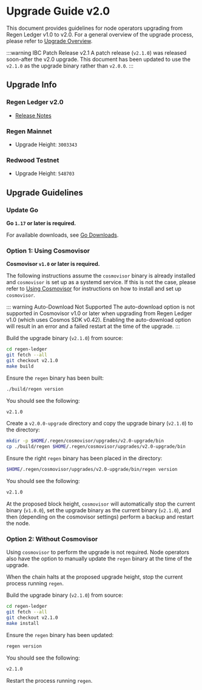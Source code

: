 # Upgrade Guide v2.0

This document provides guidelines for node operators upgrading from Regen Ledger v1.0 to v2.0. For a general overview of the upgrade process, please refer to [Upgrade Overview](README.md).

:::warning IBC Patch Release v2.1
A patch release (`v2.1.0`) was released soon-after the v2.0 upgrade. This document has been updated to use the `v2.1.0` as the upgrade binary rather than `v2.0.0`.
:::

## Upgrade Info

### Regen Ledger v2.0

- [Release Notes](https://github.com/regen-network/regen-ledger/releases/tag/v2.0.0)

### Regen Mainnet

- Upgrade Height: `3003343`

### Redwood Testnet

- Upgrade Height: `548703`

## Upgrade Guidelines

### Update Go

**Go `1.17` or later is required.**

For available downloads, see [Go Downloads](https://go.dev/dl/).

### Option 1: Using Cosmovisor

**Cosmovisor `v1.0` or later is required.**

The following instructions assume the `cosmovisor` binary is already installed and `cosmovisor` is set up as a systemd service. If this is not the case, please refer to [Using Cosmovisor](../get-started/using-cosmovisor.md) for instructions on how to install and set up `cosmovisor`.

::: warning Auto-Download Not Supported
The auto-download option is not supported in Cosmovisor v1.0 or later when upgrading from Regen Ledger v1.0 (which uses Cosmos SDK v0.42). Enabling the auto-download option will result in an error and a failed restart at the time of the upgrade.
:::

Build the upgrade binary (`v2.1.0`) from source:

```bash
cd regen-ledger
git fetch --all
git checkout v2.1.0
make build
```

Ensure the `regen` binary has been built:

```bash
./build/regen version
```

You should see the following:

```bash
v2.1.0
```

Create a `v2.0.0-upgrade` directory and copy the upgrade binary (`v2.1.0`) to the directory:

```bash
mkdir -p $HOME/.regen/cosmovisor/upgrades/v2.0-upgrade/bin
cp ./build/regen $HOME/.regen/cosmovisor/upgrades/v2.0-upgrade/bin
```
Ensure the right `regen` binary has been placed in the directory:

```bash
$HOME/.regen/cosmovisor/upgrades/v2.0-upgrade/bin/regen version
```

You should see the following:

```bash
v2.1.0
```

At the proposed block height, `cosmovisor` will automatically stop the current binary (`v1.0.0`), set the upgrade binary as the current binary (`v2.1.0`), and then (depending on the cosmovisor settings) perform a backup and restart the node.

### Option 2: Without Cosmovisor

Using `cosmovisor` to perform the upgrade is not required. Node operators also have the option to manually update the `regen` binary at the time of the upgrade.

When the chain halts at the proposed upgrade height, stop the current process running `regen`.

Build the upgrade binary (`v2.1.0`) from source:

```bash
cd regen-ledger
git fetch --all
git checkout v2.1.0
make install
```

Ensure the `regen` binary has been updated:

```bash
regen version
```

You should see the following:

```bash
v2.1.0
```

Restart the process running `regen`.